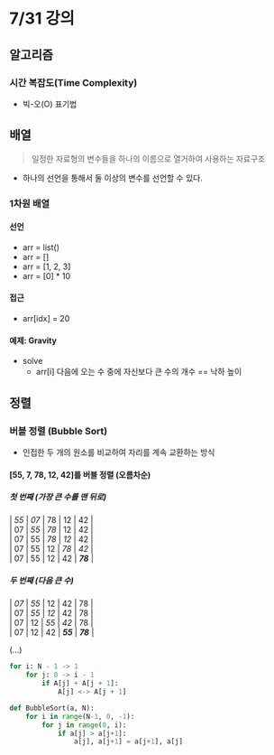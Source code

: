 # 7/31 강의

## 알고리즘
### 시간 복잡도(Time Complexity)
- 빅-오(O) 표기법

## 배열
> 일정한 자료형의 변수들을 하나의 이름으로 열거하여 사용하는 자료구조
- 하나의 선언을 통해서 둘 이상의 변수를 선언할 수 있다.
### 1차원 배열
#### 선언
- arr = list()
- arr = []
- arr = [1, 2, 3]
- arr = [0] * 10
#### 접근
- arr[idx] = 20

#### 예제: Gravity
- solve
    - arr[i] 다음에 오는 수 중에 자신보다 큰 수의 개수 == 낙하 높이

## 정렬
### 버블 정렬 (Bubble Sort)
- 인접한 두 개의 원소를 비교하여 자리를 계속 교환하는 방식
#### [55, 7, 78, 12, 42]를 버블 정렬 (오름차순)
##### 첫 번째 (가장 큰 수를 맨 뒤로)
| _55_ | _07_ | 78 | 12 | 42 | <br/>
| 07 | _55_ | _78_ | 12 | 42 | <br/>
| 07 | 55 | _78_ | _12_ | 42 | <br/>
| 07 | 55 | 12 | _78_ | _42_ | <br/>
| 07 | 55 | 12 | 42 | **_78_** | <br/>

##### 두 번째 (다음 큰 수)
| _07_ | _55_ | 12 | 42 | 78 | <br/>
| 07 | _55_ | _12_ | 42 | 78 | <br/>
| 07 | 12 | _55_ | _42_ | 78 | <br/>
| 07 | 12 | 42 | **_55_** | **_78_** | <br/>
 
(...)

```python
for i: N - 1 -> 1
    for j: 0 -> i - 1
        if A[j] + A[j + 1]:
            A[j] <-> A[j + 1]
```
```python
def BubbleSort(a, N):
    for i in range(N-1, 0, -1):
        for j in range(0, i):
            if a[j] > a[j+1]:
                a[j], a[j+1] = a[j+1], a[j]
```
